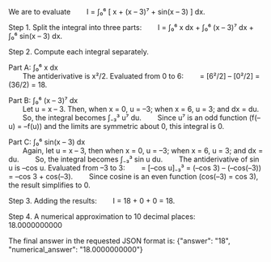 We are to evaluate
  I = ∫₀⁶ [ x + (x – 3)⁷ + sin(x – 3) ] dx.

Step 1. Split the integral into three parts:
  I = ∫₀⁶ x dx + ∫₀⁶ (x – 3)⁷ dx + ∫₀⁶ sin(x – 3) dx.

Step 2. Compute each integral separately.

Part A: ∫₀⁶ x dx  
  The antiderivative is x²/2. Evaluated from 0 to 6:
  = [6²/2] – [0²/2] = (36/2) = 18.

Part B: ∫₀⁶ (x – 3)⁷ dx  
  Let u = x – 3. Then, when x = 0, u = –3; when x = 6, u = 3; and dx = du.
  So, the integral becomes ∫₋₃³ u⁷ du.
  Since u⁷ is an odd function (f(–u) = –f(u)) and the limits are symmetric about 0, this integral is 0.

Part C: ∫₀⁶ sin(x – 3) dx  
  Again, let u = x – 3, then when x = 0, u = –3; when x = 6, u = 3; and dx = du.
  So, the integral becomes ∫₋₃³ sin u du.
  The antiderivative of sin u is –cos u. Evaluated from –3 to 3:
  = [–cos u]₋₃³ = (–cos 3) – (–cos(–3)) = –cos 3 + cos(–3).
  Since cosine is an even function (cos(–3) = cos 3), the result simplifies to 0.

Step 3. Adding the results:
  I = 18 + 0 + 0 = 18.

Step 4. A numerical approximation to 10 decimal places:
  18.0000000000

The final answer in the requested JSON format is:
{"answer": "$18$", "numerical_answer": "18.0000000000"}